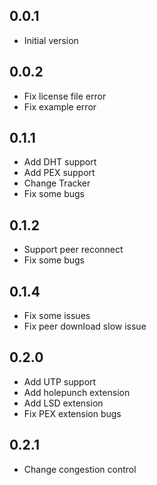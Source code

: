 ## 0.0.1

- Initial version

## 0.0.2

- Fix license file error
- Fix example error

## 0.1.1
- Add DHT support
- Add PEX support
- Change Tracker
- Fix some bugs

## 0.1.2
- Support peer reconnect
- Fix some bugs

## 0.1.4
- Fix some issues
- Fix peer download slow issue

## 0.2.0
- Add UTP support
- Add holepunch extension
- Add LSD extension
- Fix PEX extension bugs

## 0.2.1
- Change congestion control